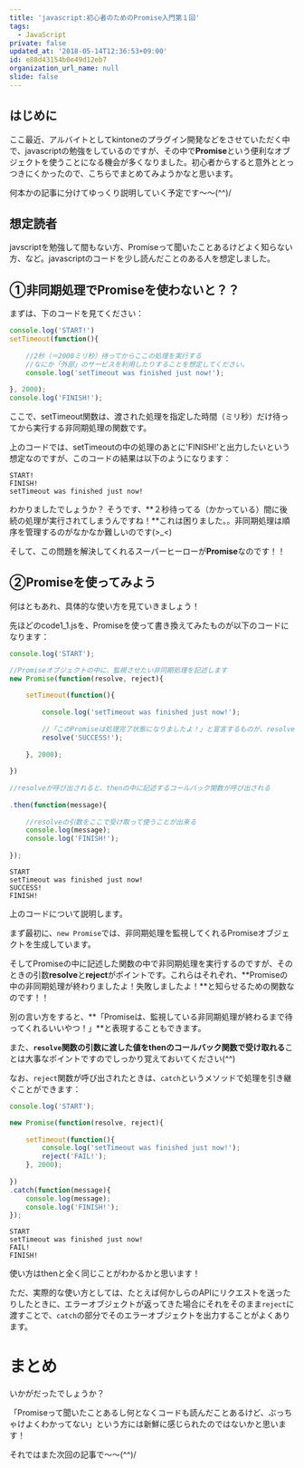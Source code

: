 ```yaml
---
title: 'javascript:初心者のためのPromise入門第１回'
tags:
  - JavaScript
private: false
updated_at: '2018-05-14T12:36:53+09:00'
id: e88d43154b0e49d12eb7
organization_url_name: null
slide: false
---
```

## はじめに

ここ最近、アルバイトとしてkintoneのプラグイン開発などをさせていただく中で、javascriptの勉強をしているのですが、その中で**Promise**という便利なオブジェクトを使うことになる機会が多くなりました。初心者からすると意外ととっつきにくかったので、こちらでまとめてみようかなと思います。

何本かの記事に分けてゆっくり説明していく予定です～～(^^)/

## 想定読者

javscriptを勉強して間もない方、Promiseって聞いたことあるけどよく知らない方、など。javascriptのコードを少し読んだことのある人を想定しました。

## ①非同期処理でPromiseを使わないと？？

まずは、下のコードを見てください：

```javascript:code1_1.js
console.log('START!')
setTimeout(function(){
        
    //2秒（＝2000ミリ秒）待ってからここの処理を実行する
    //なにか「外部」のサービスを利用したりすることを想定してください。
    console.log('setTimeout was finished just now!');
            
}, 2000);
console.log('FINISH!');
```

ここで、setTimeout関数は、渡された処理を指定した時間（ミリ秒）だけ待ってから実行する非同期処理の関数です。

上のコードでは、setTimeoutの中の処理のあとに'FINISH!'と出力したいという想定なのですが、このコードの結果は以下のようになります：

```text:出力
START!
FINISH!
setTimeout was finished just now!
```

わかりましたでしょうか？
そうです、**２秒待ってる（かかっている）間に後続の処理が実行されてしまうんですね！**これは困りました。。非同期処理は順序を管理するのがなかなか難しいのです(>_<)

そして、この問題を解決してくれるスーパーヒーローが**Promise**なのです！！

## ②Promiseを使ってみよう

何はともあれ、具体的な使い方を見ていきましょう！

先ほどのcode1_1.jsを、Promiseを使って書き換えてみたものが以下のコードになります：

```javascript:code2_1.js
console.log('START');

//Promiseオブジェクトの中に、監視させたい非同期処理を記述します
new Promise(function(resolve, reject){
        
    setTimeout(function(){
       
        console.log('setTimeout was finished just now!');
        
        //「このPromiseは処理完了状態になりましたよ！」と宣言するものが、resolve関数なのだ！！
        resolve('SUCCESS!');            
                
    }, 2000);
        
})
        
//resolveが呼び出されると、thenの中に記述するコールバック関数が呼び出される
        
.then(function(message){
            
    //resolveの引数をここで受け取って使うことが出来る
    console.log(message);
    console.log('FINISH!');
            
});
```

```text:出力
START
setTimeout was finished just now!
SUCCESS!
FINISH!
```

上のコードについて説明します。

まず最初に、`new Promise`では、非同期処理を監視してくれるPromiseオブジェクトを生成しています。

そしてPromiseの中に記述した関数の中で非同期処理を実行するのですが、そのときの引数**resolve**と**reject**がポイントです。これらはそれぞれ、**Promiseの中の非同期処理が終わりましたよ！失敗しましたよ！**と知らせるための関数なのです！！

別の言い方をすると、**「Promiseは、監視している非同期処理が終わるまで待ってくれるいいやつ！」**と表現することもできます。

また、**`resolve`関数の引数に渡した値をthenのコールバック関数で受け取れる**ことは大事なポイントですのでしっかり覚えておいてください(^^)

なお、`reject`関数が呼び出されたときは、`catch`というメソッドで処理を引き継ぐことができます：

```javascript:code2_2.js
console.log('START');

new Promise(function(resolve, reject){
        
    setTimeout(function(){
        console.log('setTimeout was finished just now!');
        reject('FAIL!');            
    }, 2000);
        
})
.catch(function(message){
    console.log(message);
    console.log('FINISH!');
});
```

```text:出力
START
setTimeout was finished just now!
FAIL!
FINISH!
```

使い方はthenと全く同じことがわかるかと思います！

ただ、実際的な使い方としては、たとえば何かしらのAPIにリクエストを送ったりしたときに、エラーオブジェクトが返ってきた場合にそれをそのまま`reject`に渡すことで、`catch`の部分でそのエラーオブジェクトを出力することがよくあります。


# まとめ

いかがだったでしょうか？

「Promiseって聞いたことあるし何となくコードも読んだことあるけど、ぶっちゃけよくわかってない」という方には新鮮に感じられたのではないかと思います！

それではまた次回の記事で～～(^^)/


